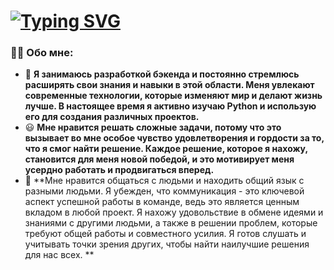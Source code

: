 <h1><a href="https://git.io/typing-svg"><img src="https://readme-typing-svg.demolab.com?font=Robot&weight=900&size=30&duration=4500&pause=1000&color=FF0000&vCenter=true&width=435&lines=Vladimir+Lisicyn;Python+Developer" alt="Typing SVG" /></a></h1>

### :man_technologist: Обо мне:
- :seedling: **Я занимаюсь разработкой бэкенда и постоянно стремлюсь расширять свои знания и навыки в этой области. Меня увлекают современные технологии, которые изменяют мир и делают жизнь лучше. В настоящее время я активно изучаю Python и использую его для создания различных проектов.**
- :smiley: **Мне нравится решать сложные задачи, потому что это вызывает во мне особое чувство удовлетворения и гордости за то, что я смог найти решение. Каждое решение, которое я нахожу, становится для меня новой победой, и это мотивирует меня усердно работать и продвигаться вперед.**
- :wing: **Мне нравится общаться с людьми и находить общий язык с разными людьми. Я убежден, что коммуникация - это ключевой аспект успешной работы в команде, ведь это является ценным вкладом в любой проект. Я нахожу удовольствие в обмене идеями и знаниями с другими людьми, а также в решении проблем, которые требуют общей работы и совместного усилия. Я готов слушать и учитывать точки зрения других, чтобы найти наилучшие решения для нас всех. **
